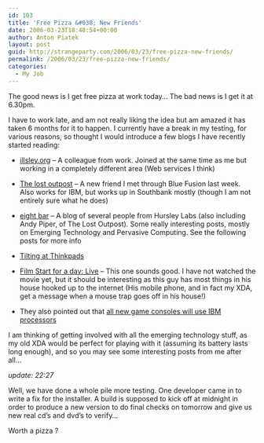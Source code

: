 ```yaml
---
id: 103
title: 'Free Pizza &#038; New Friends'
date: 2006-03-23T18:48:54+00:00
author: Anton Piatek
layout: post
guid: http://strangeparty.com/2006/03/23/free-pizza-new-friends/
permalink: /2006/03/23/free-pizza-new-friends/
categories:
  - My Job
---
```

The good news is I get free pizza at work today&#8230; The bad news is I get it at 6.30pm.

I have to work late, and am not really liking the idea but am amazed it has taken 6 months for it to happen. I currently have a break in my testing, for various reasons, so thought I would introduce a few blogs I have recently started reading:

  * <a rel="contact met colleague" href="http://illsley.org/">illsley.org</a> &#8211; A colleague from work. Joined at the same time as me but working in a completely different area (Web services I think)
  * <a rel="contact met colleague" href="http://thelostoutpost.blogspot.com/">The lost outpost</a> &#8211; A new friend I met through Blue Fusion last week. Also works for IBM, but works up in Southbank mostly (though I am not entirely sure what he does)
  * <a title="A Hursley Labs Blog" rel="colleague" href="http://eightbar.co.uk/">eight bar</a> &#8211; A blog of several people from Hursley Labs (also including Andy Piper, of The Lost Outpost). Some really interesting posts, mostly on Emerging Technology and Pervasive Computing. See the following posts for more info

  * [Tilting at Thinkpads](http://eightbar.co.uk/2006/03/13/56/)
  * [Film Start for a day: Live](http://eightbar.co.uk/2006/03/13/film-star-for-a-day-live/) &#8211; This one sounds good. I have not watched the movie yet, but it should be interesting as this guy has most things in his house hooked up to the internet (His mobile phone, and in fact my XDA, get a message when a mouse trap goes off in his house!)
  * They also pointed out that [all new game consoles will use IBM processors](http://eightbar.co.uk/2006/03/20/next-gen-gaming-facts/)

I am thinking of getting involved with all the emerging technology stuff, as my old XDA would be perfect for playing with it (assuming its battery lasts long enough), and so you may see some interesting posts from me after all&#8230;

 _update: 22:27_

Well, we have done a whole pile more testing. One developer came in to write a fix for the installer. A build is supposed to kick off at midnight in order to produce a new version to do final checks on tomorrow and give us new real cd&#8217;s and dvd&#8217;s to verify&#8230;

Worth a pizza ?